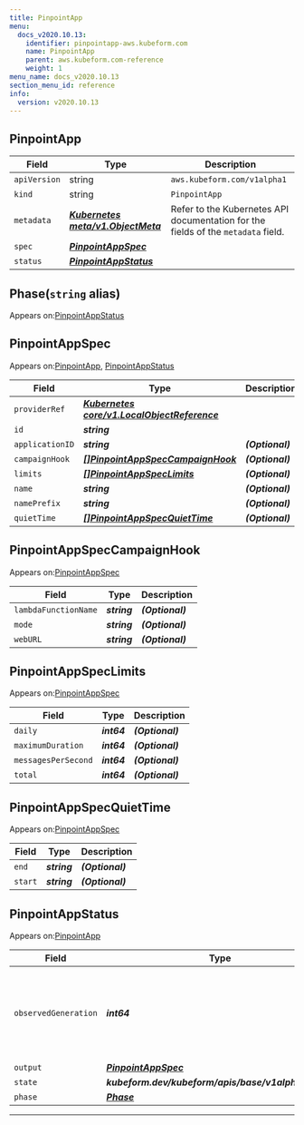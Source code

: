 ```yaml
---
title: PinpointApp
menu:
  docs_v2020.10.13:
    identifier: pinpointapp-aws.kubeform.com
    name: PinpointApp
    parent: aws.kubeform.com-reference
    weight: 1
menu_name: docs_v2020.10.13
section_menu_id: reference
info:
  version: v2020.10.13
---
```


## PinpointApp
| Field | Type | Description |
| ------ | ----- | ----------- |
| `apiVersion` | string | `aws.kubeform.com/v1alpha1` |
|    `kind` | string | `PinpointApp` |
| `metadata` | ***[Kubernetes meta/v1.ObjectMeta](https://kubernetes.io/docs/reference/generated/kubernetes-api/v1.13/#objectmeta-v1-meta)***|Refer to the Kubernetes API documentation for the fields of the `metadata` field.|
| `spec` | ***[PinpointAppSpec](#pinpointappspec)***||
| `status` | ***[PinpointAppStatus](#pinpointappstatus)***||
## Phase(`string` alias)

Appears on:[PinpointAppStatus](#pinpointappstatus)

## PinpointAppSpec

Appears on:[PinpointApp](#pinpointapp), [PinpointAppStatus](#pinpointappstatus)

| Field | Type | Description |
| ------ | ----- | ----------- |
| `providerRef` | ***[Kubernetes core/v1.LocalObjectReference](https://kubernetes.io/docs/reference/generated/kubernetes-api/v1.13/#localobjectreference-v1-core)***||
| `id` | ***string***||
| `applicationID` | ***string***| ***(Optional)*** |
| `campaignHook` | ***[[]PinpointAppSpecCampaignHook](#pinpointappspeccampaignhook)***| ***(Optional)*** |
| `limits` | ***[[]PinpointAppSpecLimits](#pinpointappspeclimits)***| ***(Optional)*** |
| `name` | ***string***| ***(Optional)*** |
| `namePrefix` | ***string***| ***(Optional)*** |
| `quietTime` | ***[[]PinpointAppSpecQuietTime](#pinpointappspecquiettime)***| ***(Optional)*** |
## PinpointAppSpecCampaignHook

Appears on:[PinpointAppSpec](#pinpointappspec)

| Field | Type | Description |
| ------ | ----- | ----------- |
| `lambdaFunctionName` | ***string***| ***(Optional)*** |
| `mode` | ***string***| ***(Optional)*** |
| `webURL` | ***string***| ***(Optional)*** |
## PinpointAppSpecLimits

Appears on:[PinpointAppSpec](#pinpointappspec)

| Field | Type | Description |
| ------ | ----- | ----------- |
| `daily` | ***int64***| ***(Optional)*** |
| `maximumDuration` | ***int64***| ***(Optional)*** |
| `messagesPerSecond` | ***int64***| ***(Optional)*** |
| `total` | ***int64***| ***(Optional)*** |
## PinpointAppSpecQuietTime

Appears on:[PinpointAppSpec](#pinpointappspec)

| Field | Type | Description |
| ------ | ----- | ----------- |
| `end` | ***string***| ***(Optional)*** |
| `start` | ***string***| ***(Optional)*** |
## PinpointAppStatus

Appears on:[PinpointApp](#pinpointapp)

| Field | Type | Description |
| ------ | ----- | ----------- |
| `observedGeneration` | ***int64***| ***(Optional)*** Resource generation, which is updated on mutation by the API Server.|
| `output` | ***[PinpointAppSpec](#pinpointappspec)***| ***(Optional)*** |
| `state` | ***kubeform.dev/kubeform/apis/base/v1alpha1.State***| ***(Optional)*** |
| `phase` | ***[Phase](#phase)***| ***(Optional)*** |
---
